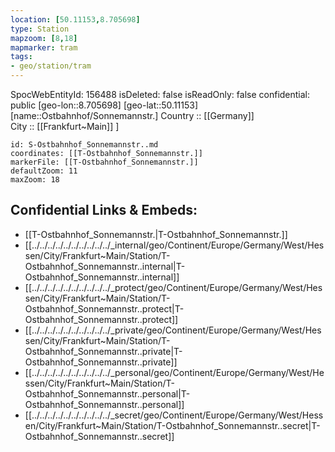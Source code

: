 ```yaml
---
location: [50.11153,8.705698] 
type: Station 
mapzoom: [8,18] 
mapmarker: tram 
tags:
- geo/station/tram
---
```

SpocWebEntityId: 156488
isDeleted: false
isReadOnly: false
confidential: public
[geo-lon::8.705698] 
[geo-lat::50.11153] 
[name::Ostbahnhof/Sonnemannstr.] 
Country :: [[Germany]]  
City :: [[Frankfurt~Main]] ] 


```leaflet
id: S-Ostbahnhof_Sonnemannstr..md
coordinates: [[T-Ostbahnhof_Sonnemannstr.]] 
markerFile: [[T-Ostbahnhof_Sonnemannstr.]] 
defaultZoom: 11 
maxZoom: 18
```


## Confidential Links & Embeds: 
- [[T-Ostbahnhof_Sonnemannstr.|T-Ostbahnhof_Sonnemannstr.]] 
- [[../../../../../../../../../../_internal/geo/Continent/Europe/Germany/West/Hessen/City/Frankfurt~Main/Station/T-Ostbahnhof_Sonnemannstr..internal|T-Ostbahnhof_Sonnemannstr..internal]] 
- [[../../../../../../../../../../_protect/geo/Continent/Europe/Germany/West/Hessen/City/Frankfurt~Main/Station/T-Ostbahnhof_Sonnemannstr..protect|T-Ostbahnhof_Sonnemannstr..protect]] 
- [[../../../../../../../../../../_private/geo/Continent/Europe/Germany/West/Hessen/City/Frankfurt~Main/Station/T-Ostbahnhof_Sonnemannstr..private|T-Ostbahnhof_Sonnemannstr..private]] 
- [[../../../../../../../../../../_personal/geo/Continent/Europe/Germany/West/Hessen/City/Frankfurt~Main/Station/T-Ostbahnhof_Sonnemannstr..personal|T-Ostbahnhof_Sonnemannstr..personal]] 
- [[../../../../../../../../../../_secret/geo/Continent/Europe/Germany/West/Hessen/City/Frankfurt~Main/Station/T-Ostbahnhof_Sonnemannstr..secret|T-Ostbahnhof_Sonnemannstr..secret]] 
